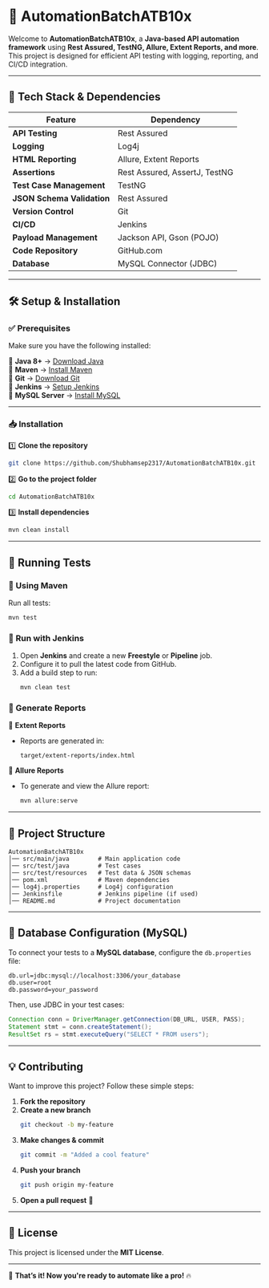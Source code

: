 # 🚀 AutomationBatchATB10x  

Welcome to **AutomationBatchATB10x**, a **Java-based API automation framework** using **Rest Assured, TestNG, Allure, Extent Reports, and more**. This project is designed for efficient API testing with logging, reporting, and CI/CD integration.  

---

## 📌 Tech Stack & Dependencies  

| **Feature**            | **Dependency**                      |
|------------------------|------------------------------------|
| **API Testing**       | Rest Assured                      |
| **Logging**           | Log4j                              |
| **HTML Reporting**    | Allure, Extent Reports            |
| **Assertions**        | Rest Assured, AssertJ, TestNG      |
| **Test Case Management** | TestNG                         |
| **JSON Schema Validation** | Rest Assured                |
| **Version Control**   | Git                                |
| **CI/CD**            | Jenkins                            |
| **Payload Management** | Jackson API, Gson (POJO)         |
| **Code Repository**   | GitHub.com                         |
| **Database**         | MySQL Connector (JDBC)            |

---

## 🛠 Setup & Installation  

### ✅ Prerequisites  
Make sure you have the following installed:  

🔹 **Java 8+** → [Download Java](https://www.oracle.com/java/technologies/javase-jdk11-downloads.html)  
🔹 **Maven** → [Install Maven](https://maven.apache.org/install.html)  
🔹 **Git** → [Download Git](https://git-scm.com/downloads)  
🔹 **Jenkins** → [Setup Jenkins](https://www.jenkins.io/download/)  
🔹 **MySQL Server** → [Install MySQL](https://dev.mysql.com/downloads/)  

---

### 📥 Installation  

1️⃣ **Clone the repository**  
```bash
git clone https://github.com/Shubhamsep2317/AutomationBatchATB10x.git
```

2️⃣ **Go to the project folder**  
```bash
cd AutomationBatchATB10x
```

3️⃣ **Install dependencies**  
```bash
mvn clean install
```

---

## 🚀 Running Tests  

### 🔹 Using Maven  
Run all tests:  
```bash
mvn test
```

### 🔹 Run with Jenkins  
1. Open **Jenkins** and create a new **Freestyle** or **Pipeline** job.  
2. Configure it to pull the latest code from GitHub.  
3. Add a build step to run:  
   ```bash
   mvn clean test
   ```

### 🔹 Generate Reports  

📌 **Extent Reports**  
- Reports are generated in:  
  ```plaintext
  target/extent-reports/index.html
  ```

📌 **Allure Reports**  
- To generate and view the Allure report:  
  ```bash
  mvn allure:serve
  ```

---

## 📂 Project Structure  

```
AutomationBatchATB10x
│── src/main/java        # Main application code
│── src/test/java        # Test cases
│── src/test/resources   # Test data & JSON schemas
│── pom.xml              # Maven dependencies
│── log4j.properties     # Log4j configuration
│── Jenkinsfile          # Jenkins pipeline (if used)
│── README.md            # Project documentation
```

---

## 📜 Database Configuration (MySQL)  

To connect your tests to a **MySQL database**, configure the `db.properties` file:  

```properties
db.url=jdbc:mysql://localhost:3306/your_database
db.user=root
db.password=your_password
```

Then, use JDBC in your test cases:  
```java
Connection conn = DriverManager.getConnection(DB_URL, USER, PASS);
Statement stmt = conn.createStatement();
ResultSet rs = stmt.executeQuery("SELECT * FROM users");
```

---

## 💡 Contributing  

Want to improve this project? Follow these simple steps:  

1. **Fork the repository**  
2. **Create a new branch**  
   ```bash
   git checkout -b my-feature
   ```
3. **Make changes & commit**  
   ```bash
   git commit -m "Added a cool feature"
   ```
4. **Push your branch**  
   ```bash
   git push origin my-feature
   ```
5. **Open a pull request** 🎉  

---

## 📜 License  

This project is licensed under the **MIT License**.  

---

🚀 **That’s it! Now you're ready to automate like a pro!** 🔥  
